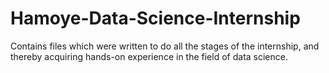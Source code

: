 # Hamoye-Data-Science-Internship
Contains files which were written to do all the stages of the internship, and thereby acquiring hands-on experience in the field of data science.
